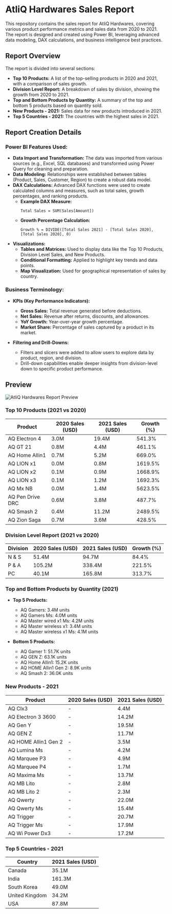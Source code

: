 # AtliQ Hardwares Sales Report

This repository contains the sales report for AtliQ Hardwares, covering various product performance metrics and sales data from 2020 to 2021. The report is designed and created using Power BI, leveraging advanced data modeling, DAX calculations, and business intelligence best practices.

## Report Overview

The report is divided into several sections:
- **Top 10 Products:** A list of the top-selling products in 2020 and 2021, with a comparison of sales growth.
- **Division Level Report:** A breakdown of sales by division, showing the growth from 2020 to 2021.
- **Top and Bottom Products by Quantity:** A summary of the top and bottom 5 products based on quantity sold.
- **New Products - 2021:** Sales data for new products introduced in 2021.
- **Top 5 Countries - 2021:** The countries with the highest sales in 2021.

## Report Creation Details

### Power BI Features Used:
- **Data Import and Transformation:** The data was imported from various sources (e.g., Excel, SQL databases) and transformed using Power Query for cleaning and preparation.
- **Data Modeling:** Relationships were established between tables (Product, Sales, Customer, Region) to create a robust data model.
- **DAX Calculations:** Advanced DAX functions were used to create calculated columns and measures, such as total sales, growth percentages, and ranking products.
  - **Example DAX Measure:** 
    ```DAX
    Total Sales = SUM(Sales[Amount])
    ```
  - **Growth Percentage Calculation:**
    ```DAX
    Growth % = DIVIDE([Total Sales 2021] - [Total Sales 2020], [Total Sales 2020], 0)
    ```
- **Visualizations:**
  - **Tables and Matrices:** Used to display data like the Top 10 Products, Division Level Sales, and New Products.
  - **Conditional Formatting:** Applied to highlight key trends and data points.
  - **Map Visualization:** Used for geographical representation of sales by country.

### Business Terminology:
- **KPIs (Key Performance Indicators):**
  - **Gross Sales:** Total revenue generated before deductions.
  - **Net Sales:** Revenue after returns, discounts, and allowances.
  - **YoY Growth:** Year-over-year growth percentage.
  - **Market Share:** Percentage of sales captured by a product in its market.

- **Filtering and Drill-Downs:**
  - Filters and slicers were added to allow users to explore data by product, region, and division.
  - Drill-down capabilities enable deeper insights from division-level down to specific product performance.

## Preview

![AtliQ Hardwares Report Preview](path-to-your-image/preview.png)

### Top 10 Products (2021 vs 2020)
| Product          | 2020 Sales (USD) | 2021 Sales (USD) | Growth (%) |
|------------------|------------------|------------------|------------|
| AQ Electron 4    | 3.0M             | 19.4M            | 541.3%     |
| AQ GT 21         | 0.8M             | 4.4M             | 461.1%     |
| AQ Home Allin1   | 0.7M             | 5.2M             | 669.0%     |
| AQ LION x1       | 0.0M             | 0.8M             | 1619.5%    |
| AQ LION x2       | 0.1M             | 0.9M             | 1668.9%    |
| AQ LION x3       | 0.1M             | 1.2M             | 1692.3%    |
| AQ Mx NB         | 0.0M             | 1.4M             | 5623.5%    |
| AQ Pen Drive DRC | 0.6M             | 3.8M             | 487.7%     |
| AQ Smash 2       | 0.4M             | 11.2M            | 2489.5%    |
| AQ Zion Saga     | 0.7M             | 3.6M             | 428.5%     |

### Division Level Report (2021 vs 2020)
| Division | 2020 Sales (USD) | 2021 Sales (USD) | Growth (%) |
|----------|------------------|------------------|------------|
| N & S    | 51.4M            | 94.7M            | 84.4%      |
| P & A    | 105.2M           | 338.4M           | 221.5%     |
| PC       | 40.1M            | 165.8M           | 313.7%     |

### Top and Bottom Products by Quantity (2021)
- **Top 5 Products:**
  - AQ Gamers: 3.4M units
  - AQ Gamers Ms: 4.0M units
  - AQ Master wired x1 Ms: 4.2M units
  - AQ Master wireless x1: 3.4M units
  - AQ Master wireless x1 Ms: 4.1M units

- **Bottom 5 Products:**
  - AQ Gamer 1: 51.7K units
  - AQ GEN Z: 63.1K units
  - AQ Home Allin1: 15.2K units
  - AQ HOME Allin1 Gen 2: 8.9K units
  - AQ Smash 2: 36.0K units

### New Products - 2021
| Product              | 2020 Sales (USD) | 2021 Sales (USD) |
|----------------------|------------------|------------------|
| AQ Clx3              | -                | 4.4M             |
| AQ Electron 3 3600   | -                | 14.2M            |
| AQ Gen Y             | -                | 19.5M            |
| AQ GEN Z             | -                | 11.7M            |
| AQ HOME Allin1 Gen 2 | -                | 3.5M             |
| AQ Lumina Ms         | -                | 4.2M             |
| AQ Marquee P3        | -                | 4.9M             |
| AQ Marquee P4        | -                | 1.7M             |
| AQ Maxima Ms         | -                | 13.7M            |
| AQ MB Lito           | -                | 2.8M             |
| AQ MB Lito 2         | -                | 2.3M             |
| AQ Qwerty            | -                | 22.0M            |
| AQ Qwerty Ms         | -                | 15.4M            |
| AQ Trigger           | -                | 20.7M            |
| AQ Trigger Ms        | -                | 17.9M            |
| AQ Wi Power Dx3      | -                | 17.2M            |

### Top 5 Countries - 2021
| Country       | 2021 Sales (USD) |
|---------------|------------------|
| Canada        | 35.1M            |
| India         | 161.3M           |
| South Korea   | 49.0M            |
| United Kingdom| 34.2M            |
| USA           | 87.8M            |


